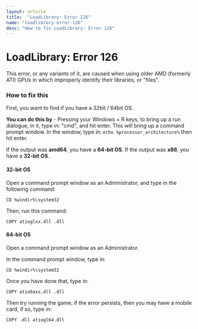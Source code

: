 ```yaml
---
layout: article
title:  "LoadLibrary: Error 126"
name: "loadlibrary-error-126"
desc: "How to fix LoadLibrary: Error 126"
---
```


# LoadLibrary: Error 126
This error, or any variants of it, are caused when using older AMD (formerly ATI) GPUs in which improperly identify their libraries, or "files".

### How to fix this
First, you want to find if you have a 32bit / 64bit OS.

**You can do this by** - Pressing your Windows + R keys, to bring up a run dialogue, in it, type in: "cmd", and hit enter. This will bring up a command prompt window. In the window, type in: `echo %processor_architecture%` then hit enter.

If the output was **amd64**, you have a **64-bit OS**. If the output was **x86**, you have a **32-bit OS**.

#### 32-bit OS
Open a command prompt window as an Administrator, and type in the following command:

`CD %windir%\system32`

Then, run this command:

`COPY atioglxx.dll .dll`

#### 64-bit OS
Open a command prompt window as an Administrator.

In the command prompt window, type in:

`CD %windir%\system32`

Once you have done that, type in:

`COPY atio6axx.dll .dll`

Then try running the game, if the error persists, then you may have a mobile card, if so, type in:

`COPY .dll atiogl64.dll`